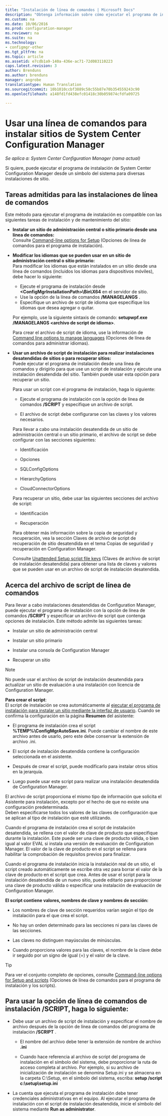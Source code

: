 ```yaml
---
title: "Instalación de línea de comandos | Microsoft Docs"
description: "Obtenga información sobre cómo ejecutar el programa de instalación de System Center Configuration Manager desde un símbolo del sistema para diversas instalaciones de sitio."
ms.custom: na
ms.date: 10/06/2016
ms.prod: configuration-manager
ms.reviewer: na
ms.suite: na
ms.technology:
- configmgr-other
ms.tgt_pltfrm: na
ms.topic: article
ms.assetid: e7cdb1a9-140a-436e-ac71-72d083110223
caps.latest.revision: 3
author: Brenduns
ms.author: brenduns
manager: angrobe
translationtype: Human Translation
ms.sourcegitcommit: 10b1010ccbf3889c58c55b87e70b354559243c90
ms.openlocfilehash: a148fd1fd438efc01418c30b059874cfdfa09725

---
```

# <a name="use-a-command-line-to-install-system-center-configuration-manager-sites"></a>Usar una línea de comandos para instalar sitios de System Center Configuration Manager

*Se aplica a: System Center Configuration Manager (rama actual)*

 Si quiere, puede ejecutar el programa de instalación de System Center Configuration Manager desde un símbolo del sistema para diversas instalaciones de sitio.

 ## <a name="supported-tasks-for-command-line-installs"></a>Tareas admitidas para las instalaciones de línea de comandos
 Este método para ejecutar el programa de instalación es compatible con las siguientes tareas de instalación y de mantenimiento del sitio:

-   **Instalar un sitio de administración central o sitio primario desde una línea de comandos:**  
  Consulte [Command-line options for Setup](../../../../core/servers/deploy/install/command-line-options-for-setup.md) (Opciones de línea de comandos para el programa de instalación).

 -  **Modificar los idiomas que se pueden usar en un sitio de administración central o sitio primario:**  
    Para modificar los idiomas que están instalados en un sitio desde una línea de comandos (incluidos los idiomas para dispositivos móviles), debe hacer lo siguiente:  

     -   Ejecute el programa de instalación desde **&lt;ConfigMgrInstallationPath\>\Bin\X64** en el servidor de sitio.
     -   Use la opción de la línea de comandos **/MANAGELANGS** .
     -   Especifique un archivo de script de idioma que especifique los idiomas que desea agregar o quitar.  

    Por ejemplo, use la siguiente sintaxis de comando: **setupwpf.exe /MANAGELANGS &lt;archivo de script de idioma\>**.  

    Para crear el archivo de script de idioma, use la información de [Command line options to manage languages](../../../../core/servers/deploy/install/command-line-options-for-setup.md#bkmk_Lang) (Opciones de línea de comandos para administrar idiomas).  

 -  **Usar un archivo de script de instalación para realizar instalaciones desatendidas de sitios o para recuperar sitios:**  
    Puede ejecutar el programa de instalación desde una línea de comandos y dirigirlo para que use un script de instalación y ejecute una instalación desatendida del sitio. También puede usar esta opción para recuperar un sitio.    

    Para usar un script con el programa de instalación, haga lo siguiente:  

    -   Ejecute el programa de instalación con la opción de línea de comandos **/SCRIPT** y especifique un archivo de script.  

    -   El archivo de script debe configurarse con las claves y los valores necesarios.  

    Para llevar a cabo una instalación desatendida de un sitio de administración central o un sitio primario, el archivo de script se debe configurar con las secciones siguientes:  

    -   Identificación    
    -   Opciones    
    -   SQLConfigOptions    
    -   HierarchyOptions    

    -   CloudConnectorOptions  

    Para recuperar un sitio, debe usar las siguientes secciones del archivo de script:  

    -   Identificación  

    -   Recuperación

     Para obtener más información sobre la copia de seguridad y recuperación, vea la sección Claves de archivo de script de recuperación de sitio desatendida en el tema Copias de seguridad y recuperación en Configuration Manager.  

    Consulte [Unattended Setup script file keys](../../../../core/servers/deploy/install/command-line-options-for-setup.md#bkmk_Unattended) (Claves de archivo de script de instalación desatendida) para obtener una lista de claves y valores que se pueden usar en un archivo de script de instalación desatendida.  

## <a name="about-the-command-line-script-file"></a>Acerca del archivo de script de línea de comandos  

 Para llevar a cabo instalaciones desatendidas de Configuration Manager, puede ejecutar el programa de instalación con la opción de línea de comandos **/SCRIPT** y especificar un archivo de script que contenga opciones de instalación. Este método admite las siguientes tareas:  

-   Instalar un sitio de administración central  

-   Instalar un sitio primario  

-   Instalar una consola de Configuration Manager  

-   Recuperar un sitio  

> [!NOTE]  
>  No puede usar el archivo de script de instalación desatendida para actualizar un sitio de evaluación a una instalación con licencia de Configuration Manager.  

**Para crear el script**:  
El script de instalación se crea automáticamente al [ejecutar el programa de instalación para instalar un sitio mediante la interfaz de usuario](../../../../core/servers/deploy/install/use-the-setup-wizard-to-install-sites.md).  Cuando se confirma la configuración en la página **Resumen** del asistente:  

-   El programa de instalación crea el script **%TEMP%\ConfigMgrAutoSave.ini**.  Puede cambiar el nombre de este archivo antes de usarlo, pero este debe conservar la extensión de archivo .ini.  

-   El script de instalación desatendida contiene la configuración seleccionada en el asistente.  

-   Después de crear el script, puede modificarlo para instalar otros sitios en la jerarquía.  

-   Luego puede usar este script para realizar una instalación desatendida de Configuration Manager.  

El archivo de script proporciona el mismo tipo de información que solicita el Asistente para instalación, excepto por el hecho de que no existe una configuración predeterminada.   
Deben especificarse todos los valores de las claves de configuración que se aplican al tipo de instalación que esté utilizando.  

Cuando el programa de instalación crea el script de instalación desatendida, se rellena con el valor de clave de producto que especifique durante la instalación. Este puede ser una clave de producto válida, o bien igual al valor EVAL si instala una versión de evaluación de Configuration Manager. El valor de la clave de producto en el script se rellena para habilitar la comprobación de requisitos previos para finalizar.  

Cuando el programa de instalación inicia la instalación real de un sitio, el script creado automáticamente se escribe otra vez para borrar el valor de la clave de producto en el script que crea. Antes de usar el script para la instalación desatendida de un nuevo sitio, puede editarlo para proporcionar una clave de producto válida o especificar una instalación de evaluación de Configuration Manager.  

**El script contiene valores, nombres de clave y nombres de sección:**  

-   Los nombres de clave de sección requeridos varían según el tipo de instalación para el que crea el script.  

-   No hay un orden determinado para las secciones ni para las claves de las secciones.  

-   Las claves no distinguen mayúsculas de minúsculas.  

-   Cuando proporciona valores para las claves, el nombre de la clave debe ir seguido por un signo de igual (=) y el valor de la clave.  

> [!TIP]  
>  Para ver el conjunto completo de opciones, consulte [Command-line options for Setup and scripts](../../../../core/servers/deploy/install/command-line-options-for-setup.md) (Opciones de línea de comandos para el programa de instalación y los scripts).  

## <a name="to-use-the-script-setup-command-line-option"></a>Para usar la opción de línea de comandos de instalación /SCRIPT, haga lo siguiente:

-   Debe usar un archivo de script de instalación y especificar el nombre de archivo después de la opción de línea de comandos del programa de instalación **/SCRIPT** .  

    -   El nombre del archivo debe tener la extensión de nombre de archivo **.ini**  

    -   Cuando hace referencia al archivo de script del programa de instalación en el símbolo del sistema, debe proporcionar la ruta de acceso completa al archivo. Por ejemplo, si su archivo de inicialización de instalación se denomina Setup.ini y se almacena en la carpeta C:\Setup, en el símbolo del sistema, escriba:  **setup /script c:\setup\setup.ini**  

-   La cuenta que ejecuta el programa de instalación debe tener credenciales administrativas en el equipo. Al ejecutar el programa de instalación con el script de instalación desatendida, inicie el símbolo del sistema mediante **Run as administrator**.  



<!--HONumber=Dec16_HO3-->


